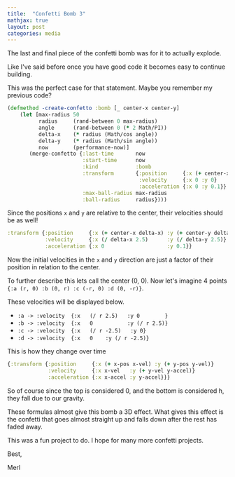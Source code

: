 ```yaml
---
title:  "Confetti Bomb 3"
mathjax: true
layout: post
categories: media
---
```



The last and final piece of the confetti bomb was for it to actually explode. 

Like I've said before once you have good code it becomes easy to continue building. 

This was the perfect case for that statement. Maybe you remember my previous code?

```clojure
(defmethod -create-confetto :bomb [_ center-x center-y] 
    (let [max-radius 50
          radius     (rand-between 0 max-radius)
          angle      (rand-between 0 (* 2 Math/PI))
          delta-x    (* radius (Math/cos angle))
          delta-y    (* radius (Math/sin angle))
          now        (performance-now)]
       (merge-confetto {:last-time       now
                        :start-time      now
                        :kind            :bomb
                        :transform       {:position     {:x (+ center-x delta-x) :y (+ center-y delta-y)}
                                          :velocity     {:x 0 :y 0}
                                          :acceleration {:x 0 :y 0.1}}
                        :max-ball-radius max-radius
                        :ball-radius     radius})))
```

Since the positions `x` and `y` are relative to the center, their velocities should be as well!


```clojure
:transform {:position     {:x (+ center-x delta-x) :y (+ center-y delta-y)}
            :velocity     {:x (/ delta-x 2.5)      :y (/ delta-y 2.5)}
            :acceleration {:x 0                    :y 0.1}}
```
 Now the initial velocities in the `x` and `y` direction are just a factor of their position in relation to the center. 

To further describe this lets call the center (0, 0). Now let's imagine 4 points `{:a (r, 0) :b (0, r) :c (-r, 0) :d (0, -r)}`.

These velocities will be displayed below. 

-   `:a -> :velocity  {:x   (/ r 2.5)   :y 0        }` 
-   `:b -> :velocity  {:x   0           :y (/ r 2.5)} `
-   `:c -> :velocity  {:x   (/ r -2.5)   :y 0} `
-   `:d -> :velocity  {:x   0    :y (/ r -2.5)} `

This is how they change over time

```clojure
{:transform {:position     {:x (+ x-pos x-vel) :y (+ y-pos y-vel)}
             :velocity     {:x x-vel   :y (+ y-vel y-accel)}
             :acceleration {:x x-accel :y y-accel}}}
```
So of course since the top is considered 0, and the bottom is considered h, they fall due to our gravity. 

These formulas almost give this bomb a 3D effect. What gives this effect is the confetti that goes almost straight up and falls down after the rest has faded away. 


This was a fun project to do. I hope for many more confetti projects. 

Best, 

Merl
